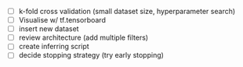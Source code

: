 - [ ] k-fold cross validation (small dataset size, hyperparameter search)
- [ ] Visualise w/ tf.tensorboard
- [ ] insert new dataset
- [ ] review architecture (add multiple filters)
- [ ] create inferring script
- [ ] decide stopping strategy (try early stopping)
